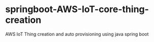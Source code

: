 # springboot-AWS-IoT-core-thing-creation
AWS IoT Thing creation and auto provisioning using java spring boot
